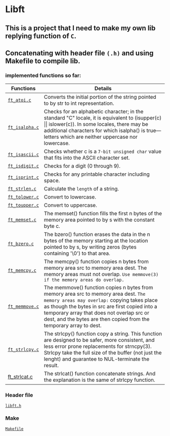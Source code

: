 # Libft
## This is a project that I need to make my own lib replying function of `C`.
## Concatenating with header file `(.h)` and using Makefile to compile lib.

### implemented functions so far:
| Functions |  Details |
| --------- | -------- |
| [`ft_atoi.c`](https://github.com/vinicius-f-pereira/42_libft/blob/main/ft_atoi.c) | Converts the initial portion of the string pointed to by str to int representation.
[`ft_isalpha.c`](https://github.com/vinicius-f-pereira/42_libft/blob/main/ft_isalpha.c) | Checks for an alphabetic character; in the standard "C" locale,  it  is  equivalent  to (isupper(c)  \|\|  islower(c)). In some locales, there may be additional characters for which isalpha() is true—letters which are neither uppercase nor lowercase.
[`ft_isascii.c`](https://github.com/vinicius-f-pereira/42_libft/blob/main/ft_isascii.c) | Checks whether c is a `7‐bit unsigned char` value that fits into the ASCII character set.
[`ft_isdigit.c`](https://github.com/vinicius-f-pereira/42_libft/blob/main/ft_isdigit.c) | Checks for a digit (0 through 9).
[`ft_isprint.c`](https://github.com/vinicius-f-pereira/42_libft/blob/main/ft_isprint.c) | Checks for any printable character including space.
[`ft_strlen.c`](https://github.com/vinicius-f-pereira/42_libft/blob/main/ft_strlen.c) | Calculate the `length` of a string.
[`ft_tolower.c`](https://github.com/vinicius-f-pereira/42_libft/blob/main/ft_tolower.c) | Convert to lowercase.
[`ft_toupper.c`](https://github.com/vinicius-f-pereira/42_libft/blob/main/ft_toupper.c) | Convert to uppercase.
[`ft_memset.c`](https://github.com/vinicius-f-pereira/42_libft/blob/main/ft_memset.c) | The memset() function fills the first n bytes of the memory area pointed to by s with the constant byte c.
[`ft_bzero.c`](https://github.com/vinicius-f-pereira/42_libft/blob/main/ft_bzero.c) | The bzero() function erases the data in the n bytes of the memory starting at the location pointed to by s, by writing zeros (bytes containing '\0') to that area.
[`ft_memcpy.c`](https://github.com/vinicius-f-pereira/42_libft/blob/main/ft_memcpy.c) | The memcpy() function copies n bytes from memory area src to memory area dest. The memory areas must not overlap. `Use memmove(3) if the memory areas do overlap.`
[`ft_memmove.c`](https://github.com/vinicius-f-pereira/42_libft/blob/main/ft_memmove.c) | The memmove() function copies n bytes from memory area src to memory area dest. `The memory areas may overlap:` copying takes place as though the bytes in src are first copied into a temporary array that does not overlap src or dest, and the bytes are then copied from the temporary array to dest.
[`ft_strlcpy.c`](https://github.com/vinicius-f-pereira/42_libft/blob/main/ft_strlcpy.c) | The strlcpy() function copy a string. This function are designed to be safer, more consistent, and less error prone replacements for strncpy(3). Strlcpy take the full size of the buffer (not just the lenght) and guarantee to NUL-terminate the result.
[ft_strlcat.c](https://github.com/vinicius-f-pereira/42_libft/blob/main/ft_strlcpy.c) | The strlcat() function concatenate strings. And the explanation is the same of strlcpy function.

### Header file
[`libft.h`](https://github.com/vinicius-f-pereira/42_libft/blob/main/libft.h)

### Make
[`Makefile`](https://github.com/vinicius-f-pereira/42_libft/blob/main/Makefile)

